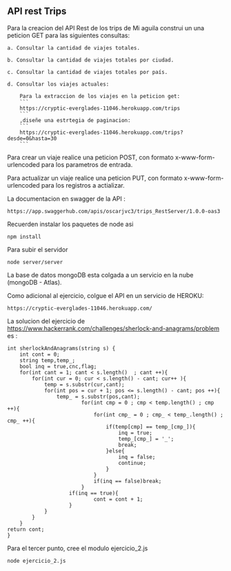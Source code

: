 ## API rest Trips 

Para la creacion del API Rest de los trips de Mi aguila construi un una peticion GET para las siguientes consultas:

    a. Consultar la cantidad de viajes totales.

    b. Consultar la cantidad de viajes totales por ciudad.

    c. Consultar la cantidad de viajes totales por país.

    d. Consultar los viajes actuales:

        Para la extraccion de los viajes en la peticion get: 
        ```
        https://cryptic-everglades-11046.herokuapp.com/trips
        ``` 
        ,diseñe una estrtegia de paginacion:
        ```
        https://cryptic-everglades-11046.herokuapp.com/trips?desde=0&hasta=30   
        ```

Para crear un viaje realice una peticion POST, con formato x-www-form-urlencoded para los parametros de entrada.

Para actualizar un viaje realice una peticion PUT, con formato x-www-form-urlencoded para los registros a actializar.


La documentacion en swagger de la API : 
```
https://app.swaggerhub.com/apis/oscarjvc3/trips_RestServer/1.0.0-oas3
```

Recuerden instalar los paquetes de node asi

```
npm install

```
Para subir el servidor
```
node server/server
```
La base de datos mongoDB esta colgada a un servicio en la nube (mongoDB - Atlas).

Como adicional al ejercicio, colgue el API en un servicio de HEROKU:

```
https://cryptic-everglades-11046.herokuapp.com/ 
```



La solucion del ejercicio de https://www.hackerrank.com/challenges/sherlock-and-anagrams/problem es :
```
int sherlockAndAnagrams(string s) {
    int cont = 0;
    string temp,temp_;
    bool inq = true,cnc,flag;
    for(int cant = 1; cant < s.length()  ; cant ++){
        for(int cur = 0; cur < s.length() - cant; cur++ ){
            temp = s.substr(cur,cant);
            for(int pos = cur + 1; pos <= s.length() - cant; pos ++){
                temp_ = s.substr(pos,cant);
                        for(int cmp = 0 ; cmp < temp.length() ; cmp ++){
                            for(int cmp_ = 0 ; cmp_ < temp_.length() ; cmp_ ++){
                                if(temp[cmp] == temp_[cmp_]){
                                    inq = true;
                                    temp_[cmp_] = '_';
                                    break;
                                }else{
                                    inq = false;
                                    continue;
                                }
                            }
                            if(inq == false)break;
                        }
                    if(inq == true){
                            cont = cont + 1;
                    }
            }
        }
    }
return cont;
} 
```

Para el tercer punto, cree el modulo ejercicio_2.js
```
node ejercicio_2.js
```






